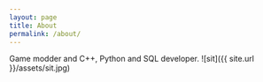 ```yaml
---
layout: page
title: About
permalink: /about/
---
```


Game modder and C++, Python and SQL developer.
![sit]({{ site.url }}/assets/sit.jpg)

